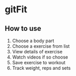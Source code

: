 # gitFit

## How to use
1. Choose a body part 
2. Choose a exercise from list
3. View details of exercise
4. Watch videos if so choose
5. Save exercise to workout 
6. Track weight, reps and sets